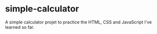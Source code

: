 # simple-calculator

A simple calculator projet to practice the HTML, CSS and JavaScript I've learned so far.

